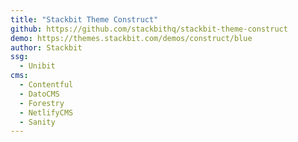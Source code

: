 ```yaml
---
title: "Stackbit Theme Construct"
github: https://github.com/stackbithq/stackbit-theme-construct
demo: https://themes.stackbit.com/demos/construct/blue
author: Stackbit
ssg:
  - Unibit
cms:
  - Contentful
  - DatoCMS
  - Forestry
  - NetlifyCMS
  - Sanity
---
```

